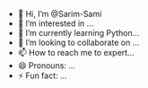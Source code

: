 - 👋 Hi, I’m @Sarim-Sami
- 👀 I’m interested in ...
- 🌱 I’m currently learning Python...
- 💞️ I’m looking to collaborate on ...
- 📫 How to reach me to expert...
- 😄 Pronouns: ...
- ⚡ Fun fact: ...

<!---
Sarim-Sami/Sarim-Sami is a ✨ special ✨ repository because its `README.md` (this file) appears on your GitHub profile.
You can click the Preview link to take a look at your changes.
--->
